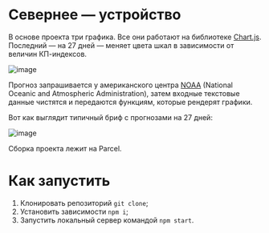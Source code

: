 # Севернее — устройство

В основе проекта три графика. Все они работают на библиотеке [Chart.js](https://github.com/chartjs). Последний — на 27 дней — меняет цвета шкал в зависимости от величин КП-индексов.

![image](https://user-images.githubusercontent.com/106589280/201691014-7dc40d9b-445b-47da-9bae-7987019bcdd5.png)

Прогноз запрашивается у американского центра [NOAA](https://www.swpc.noaa.gov/) (National Oceanic and Atmospheric Administration), затем входные текстовые данные чистятся и передаются функциям, которые рендерят графики.

Вот как выглядит типичный бриф с прогнозами на 27 дней:

![image](https://user-images.githubusercontent.com/106589280/201693135-def63f16-b11c-4225-a3eb-f964c0533f63.png)

Сборка проекта лежит на Parcel.

# Как запустить

1. Клонировать репозиторий `git clone`;
2. Установить зависимости `npm i`;
3. Запустить локальный сервер командой `npm start`.

